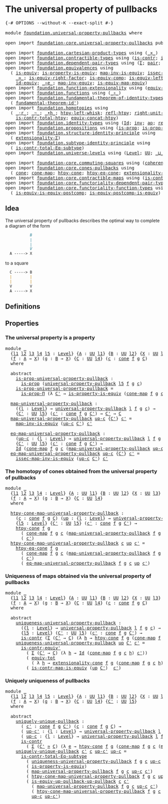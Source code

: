 # The universal property of pullbacks

<pre class="Agda"><a id="48" class="Symbol">{-#</a> <a id="52" class="Keyword">OPTIONS</a> <a id="60" class="Pragma">--without-K</a> <a id="72" class="Pragma">--exact-split</a> <a id="86" class="Symbol">#-}</a>

<a id="91" class="Keyword">module</a> <a id="98" href="foundation.universal-property-pullbacks.html" class="Module">foundation.universal-property-pullbacks</a> <a id="138" class="Keyword">where</a>

<a id="145" class="Keyword">open</a> <a id="150" class="Keyword">import</a> <a id="157" href="foundation-core.universal-property-pullbacks.html" class="Module">foundation-core.universal-property-pullbacks</a> <a id="202" class="Keyword">public</a>

<a id="210" class="Keyword">open</a> <a id="215" class="Keyword">import</a> <a id="222" href="foundation.cartesian-product-types.html" class="Module">foundation.cartesian-product-types</a> <a id="257" class="Keyword">using</a> <a id="263" class="Symbol">(</a><a id="264" href="foundation-core.cartesian-product-types.html#590" class="Function Operator">_×_</a><a id="267" class="Symbol">)</a>
<a id="269" class="Keyword">open</a> <a id="274" class="Keyword">import</a> <a id="281" href="foundation.contractible-types.html" class="Module">foundation.contractible-types</a> <a id="311" class="Keyword">using</a> <a id="317" class="Symbol">(</a><a id="318" href="foundation-core.contractible-types.html#1006" class="Function">is-contr</a><a id="326" class="Symbol">;</a> <a id="328" href="foundation-core.contractible-types.html#3813" class="Function">is-contr-equiv&#39;</a><a id="343" class="Symbol">)</a>
<a id="345" class="Keyword">open</a> <a id="350" class="Keyword">import</a> <a id="357" href="foundation.dependent-pair-types.html" class="Module">foundation.dependent-pair-types</a> <a id="389" class="Keyword">using</a> <a id="395" class="Symbol">(</a><a id="396" href="foundation-core.dependent-pair-types.html#515" class="Record">Σ</a><a id="397" class="Symbol">;</a> <a id="399" href="foundation-core.dependent-pair-types.html#588" class="InductiveConstructor">pair</a><a id="403" class="Symbol">;</a> <a id="405" href="foundation-core.dependent-pair-types.html#605" class="Field">pr1</a><a id="408" class="Symbol">;</a> <a id="410" href="foundation-core.dependent-pair-types.html#617" class="Field">pr2</a><a id="413" class="Symbol">;</a> <a id="415" href="foundation-core.dependent-pair-types.html#1034" class="Function">triple</a><a id="421" class="Symbol">)</a>
<a id="423" class="Keyword">open</a> <a id="428" class="Keyword">import</a> <a id="435" href="foundation.equivalences.html" class="Module">foundation.equivalences</a> <a id="459" class="Keyword">using</a>
  <a id="467" class="Symbol">(</a> <a id="469" href="foundation-core.equivalences.html#1556" class="Function">is-equiv</a><a id="477" class="Symbol">;</a> <a id="479" href="foundation.equivalences.html#12189" class="Function">is-property-is-equiv</a><a id="499" class="Symbol">;</a> <a id="501" href="foundation-core.equivalences.html#4187" class="Function">map-inv-is-equiv</a><a id="517" class="Symbol">;</a> <a id="519" href="foundation-core.equivalences.html#4265" class="Function">issec-map-inv-is-equiv</a><a id="541" class="Symbol">;</a>
    <a id="547" href="foundation-core.equivalences.html#1621" class="Function Operator">_≃_</a><a id="550" class="Symbol">;</a> <a id="552" href="foundation-core.equivalences.html#8882" class="Function">is-equiv-right-factor</a><a id="573" class="Symbol">;</a> <a id="575" href="foundation-core.equivalences.html#7197" class="Function">is-equiv-comp</a><a id="588" class="Symbol">;</a> <a id="590" href="foundation-core.equivalences.html#8172" class="Function">is-equiv-left-factor</a><a id="610" class="Symbol">;</a> <a id="612" href="foundation-core.equivalences.html#1821" class="Function">map-equiv</a><a id="621" class="Symbol">;</a>
    <a id="627" href="foundation-core.equivalences.html#2494" class="Function">id-equiv</a><a id="635" class="Symbol">;</a> <a id="637" href="foundation-core.equivalences.html#7869" class="Function Operator">_∘e_</a><a id="641" class="Symbol">;</a> <a id="643" href="foundation-core.equivalences.html#5036" class="Function">map-inv-equiv</a><a id="656" class="Symbol">;</a> <a id="658" href="foundation-core.equivalences.html#1876" class="Function">is-equiv-map-equiv</a><a id="676" class="Symbol">)</a>
<a id="678" class="Keyword">open</a> <a id="683" class="Keyword">import</a> <a id="690" href="foundation.function-extensionality.html" class="Module">foundation.function-extensionality</a> <a id="725" class="Keyword">using</a> <a id="731" class="Symbol">(</a><a id="732" href="foundation-core.function-extensionality.html#1301" class="Function">equiv-funext</a><a id="744" class="Symbol">)</a>
<a id="746" class="Keyword">open</a> <a id="751" class="Keyword">import</a> <a id="758" href="foundation.functions.html" class="Module">foundation.functions</a> <a id="779" class="Keyword">using</a> <a id="785" class="Symbol">(</a><a id="786" href="foundation-core.functions.html#420" class="Function Operator">_∘_</a><a id="789" class="Symbol">)</a>
<a id="791" class="Keyword">open</a> <a id="796" class="Keyword">import</a> <a id="803" href="foundation.fundamental-theorem-of-identity-types.html" class="Module">foundation.fundamental-theorem-of-identity-types</a> <a id="852" class="Keyword">using</a>
  <a id="860" class="Symbol">(</a> <a id="862" href="foundation-core.fundamental-theorem-of-identity-types.html#2175" class="Function">fundamental-theorem-id&#39;</a><a id="885" class="Symbol">)</a>
<a id="887" class="Keyword">open</a> <a id="892" class="Keyword">import</a> <a id="899" href="foundation.homotopies.html" class="Module">foundation.homotopies</a> <a id="921" class="Keyword">using</a>
  <a id="929" class="Symbol">(</a> <a id="931" href="foundation-core.homotopies.html#2083" class="Function Operator">_·r_</a><a id="935" class="Symbol">;</a> <a id="937" href="foundation-core.homotopies.html#627" class="Function Operator">_~_</a><a id="940" class="Symbol">;</a> <a id="942" href="foundation-core.homotopies.html#1167" class="Function Operator">_∙h_</a><a id="946" class="Symbol">;</a> <a id="948" href="foundation-core.homotopies.html#1696" class="Function">htpy-left-whisk</a><a id="963" class="Symbol">;</a> <a id="965" href="foundation-core.homotopies.html#741" class="Function">refl-htpy</a><a id="974" class="Symbol">;</a> <a id="976" href="foundation-core.homotopies.html#2584" class="Function">right-unit-htpy</a><a id="991" class="Symbol">;</a>
    <a id="997" href="foundation.homotopies.html#3137" class="Function">is-contr-total-htpy</a><a id="1016" class="Symbol">;</a> <a id="1018" href="foundation.homotopies.html#6177" class="Function">equiv-concat-htpy</a><a id="1035" class="Symbol">)</a>
<a id="1037" class="Keyword">open</a> <a id="1042" class="Keyword">import</a> <a id="1049" href="foundation.identity-types.html" class="Module">foundation.identity-types</a> <a id="1075" class="Keyword">using</a> <a id="1081" class="Symbol">(</a><a id="1082" href="foundation-core.identity-types.html#1767" class="Datatype">Id</a><a id="1084" class="Symbol">;</a> <a id="1086" href="foundation-core.identity-types.html#2729" class="Function">inv</a><a id="1089" class="Symbol">;</a> <a id="1091" href="foundation-core.identity-types.html#4003" class="Function">ap</a><a id="1093" class="Symbol">;</a> <a id="1095" href="foundation-core.identity-types.html#1820" class="InductiveConstructor">refl</a><a id="1099" class="Symbol">)</a>
<a id="1101" class="Keyword">open</a> <a id="1106" class="Keyword">import</a> <a id="1113" href="foundation.propositions.html" class="Module">foundation.propositions</a> <a id="1137" class="Keyword">using</a> <a id="1143" class="Symbol">(</a><a id="1144" href="foundation-core.propositions.html#1309" class="Function">is-prop</a><a id="1151" class="Symbol">;</a> <a id="1153" href="foundation-core.propositions.html#6158" class="Function">is-prop-Π</a><a id="1162" class="Symbol">)</a>
<a id="1164" class="Keyword">open</a> <a id="1169" class="Keyword">import</a> <a id="1176" href="foundation.structure-identity-principle.html" class="Module">foundation.structure-identity-principle</a> <a id="1216" class="Keyword">using</a>
  <a id="1224" class="Symbol">(</a> <a id="1226" href="foundation.structure-identity-principle.html#2980" class="Function">extensionality-Σ</a><a id="1242" class="Symbol">)</a>
<a id="1244" class="Keyword">open</a> <a id="1249" class="Keyword">import</a> <a id="1256" href="foundation.subtype-identity-principle.html" class="Module">foundation.subtype-identity-principle</a> <a id="1294" class="Keyword">using</a>
  <a id="1302" class="Symbol">(</a> <a id="1304" href="foundation-core.subtype-identity-principle.html#1586" class="Function">is-contr-total-Eq-subtype</a><a id="1329" class="Symbol">)</a>
<a id="1331" class="Keyword">open</a> <a id="1336" class="Keyword">import</a> <a id="1343" href="foundation.universe-levels.html" class="Module">foundation.universe-levels</a> <a id="1370" class="Keyword">using</a> <a id="1376" class="Symbol">(</a><a id="1377" href="Agda.Primitive.html#597" class="Postulate">Level</a><a id="1382" class="Symbol">;</a> <a id="1384" href="foundation-core.universe-levels.html#235" class="Primitive">UU</a><a id="1386" class="Symbol">;</a> <a id="1388" href="Agda.Primitive.html#810" class="Primitive Operator">_⊔_</a><a id="1391" class="Symbol">;</a> <a id="1393" href="Agda.Primitive.html#780" class="Primitive">lsuc</a><a id="1397" class="Symbol">)</a>

<a id="1400" class="Keyword">open</a> <a id="1405" class="Keyword">import</a> <a id="1412" href="foundation-core.commuting-squares.html" class="Module">foundation-core.commuting-squares</a> <a id="1446" class="Keyword">using</a> <a id="1452" class="Symbol">(</a><a id="1453" href="foundation-core.commuting-squares.html#545" class="Function">coherence-square</a><a id="1469" class="Symbol">)</a>
<a id="1471" class="Keyword">open</a> <a id="1476" class="Keyword">import</a> <a id="1483" href="foundation-core.cones-pullbacks.html" class="Module">foundation-core.cones-pullbacks</a> <a id="1515" class="Keyword">using</a>
  <a id="1523" class="Symbol">(</a> <a id="1525" href="foundation-core.cones-pullbacks.html#1272" class="Function">cone</a><a id="1529" class="Symbol">;</a> <a id="1531" href="foundation-core.cones-pullbacks.html#1467" class="Function">cone-map</a><a id="1539" class="Symbol">;</a> <a id="1541" href="foundation-core.cones-pullbacks.html#2455" class="Function">htpy-cone</a><a id="1550" class="Symbol">;</a> <a id="1552" href="foundation-core.cones-pullbacks.html#2854" class="Function">htpy-eq-cone</a><a id="1564" class="Symbol">;</a> <a id="1566" href="foundation-core.cones-pullbacks.html#2962" class="Function">extensionality-cone</a><a id="1585" class="Symbol">)</a>
<a id="1587" class="Keyword">open</a> <a id="1592" class="Keyword">import</a> <a id="1599" href="foundation-core.contractible-maps.html" class="Module">foundation-core.contractible-maps</a> <a id="1633" class="Keyword">using</a> <a id="1639" class="Symbol">(</a><a id="1640" href="foundation-core.contractible-maps.html#3861" class="Function">is-contr-map-is-equiv</a><a id="1661" class="Symbol">)</a>
<a id="1663" class="Keyword">open</a> <a id="1668" class="Keyword">import</a> <a id="1675" href="foundation-core.functoriality-dependent-pair-types.html" class="Module">foundation-core.functoriality-dependent-pair-types</a> <a id="1726" class="Keyword">using</a> <a id="1732" class="Symbol">(</a><a id="1733" href="foundation-core.functoriality-dependent-pair-types.html#6817" class="Function">equiv-tot</a><a id="1742" class="Symbol">)</a>
<a id="1744" class="Keyword">open</a> <a id="1749" class="Keyword">import</a> <a id="1756" href="foundation-core.functoriality-function-types.html" class="Module">foundation-core.functoriality-function-types</a> <a id="1801" class="Keyword">using</a>
  <a id="1809" class="Symbol">(</a> <a id="1811" href="foundation-core.functoriality-function-types.html#1654" class="Function">is-equiv-is-equiv-postcomp</a><a id="1837" class="Symbol">;</a> <a id="1839" href="foundation-core.functoriality-function-types.html#2668" class="Function">is-equiv-postcomp-is-equiv</a><a id="1865" class="Symbol">)</a>
</pre>
## Idea

The universal property of pullbacks describes the optimal way to complete a diagram of the form

```md
           B
           |
           |
           V
  A -----> X
```

to a square

```md
  C -----> B
  |        |
  |        |
  V        V
  A -----> X
```

## Definitions


## Properties

### The universal property is a property

<pre class="Agda"><a id="2225" class="Keyword">module</a> <a id="2232" href="foundation.universal-property-pullbacks.html#2232" class="Module">_</a>
  <a id="2236" class="Symbol">{</a><a id="2237" href="foundation.universal-property-pullbacks.html#2237" class="Bound">l1</a> <a id="2240" href="foundation.universal-property-pullbacks.html#2240" class="Bound">l2</a> <a id="2243" href="foundation.universal-property-pullbacks.html#2243" class="Bound">l3</a> <a id="2246" href="foundation.universal-property-pullbacks.html#2246" class="Bound">l4</a> <a id="2249" href="foundation.universal-property-pullbacks.html#2249" class="Bound">l5</a> <a id="2252" class="Symbol">:</a> <a id="2254" href="Agda.Primitive.html#597" class="Postulate">Level</a><a id="2259" class="Symbol">}</a> <a id="2261" class="Symbol">{</a><a id="2262" href="foundation.universal-property-pullbacks.html#2262" class="Bound">A</a> <a id="2264" class="Symbol">:</a> <a id="2266" href="foundation-core.universe-levels.html#235" class="Primitive">UU</a> <a id="2269" href="foundation.universal-property-pullbacks.html#2237" class="Bound">l1</a><a id="2271" class="Symbol">}</a> <a id="2273" class="Symbol">{</a><a id="2274" href="foundation.universal-property-pullbacks.html#2274" class="Bound">B</a> <a id="2276" class="Symbol">:</a> <a id="2278" href="foundation-core.universe-levels.html#235" class="Primitive">UU</a> <a id="2281" href="foundation.universal-property-pullbacks.html#2240" class="Bound">l2</a><a id="2283" class="Symbol">}</a> <a id="2285" class="Symbol">{</a><a id="2286" href="foundation.universal-property-pullbacks.html#2286" class="Bound">X</a> <a id="2288" class="Symbol">:</a> <a id="2290" href="foundation-core.universe-levels.html#235" class="Primitive">UU</a> <a id="2293" href="foundation.universal-property-pullbacks.html#2243" class="Bound">l3</a><a id="2295" class="Symbol">}</a>
  <a id="2299" class="Symbol">(</a><a id="2300" href="foundation.universal-property-pullbacks.html#2300" class="Bound">f</a> <a id="2302" class="Symbol">:</a> <a id="2304" href="foundation.universal-property-pullbacks.html#2262" class="Bound">A</a> <a id="2306" class="Symbol">→</a> <a id="2308" href="foundation.universal-property-pullbacks.html#2286" class="Bound">X</a><a id="2309" class="Symbol">)</a> <a id="2311" class="Symbol">(</a><a id="2312" href="foundation.universal-property-pullbacks.html#2312" class="Bound">g</a> <a id="2314" class="Symbol">:</a> <a id="2316" href="foundation.universal-property-pullbacks.html#2274" class="Bound">B</a> <a id="2318" class="Symbol">→</a> <a id="2320" href="foundation.universal-property-pullbacks.html#2286" class="Bound">X</a><a id="2321" class="Symbol">)</a> <a id="2323" class="Symbol">{</a><a id="2324" href="foundation.universal-property-pullbacks.html#2324" class="Bound">C</a> <a id="2326" class="Symbol">:</a> <a id="2328" href="foundation-core.universe-levels.html#235" class="Primitive">UU</a> <a id="2331" href="foundation.universal-property-pullbacks.html#2246" class="Bound">l4</a><a id="2333" class="Symbol">}</a> <a id="2335" class="Symbol">(</a><a id="2336" href="foundation.universal-property-pullbacks.html#2336" class="Bound">c</a> <a id="2338" class="Symbol">:</a> <a id="2340" href="foundation-core.cones-pullbacks.html#1272" class="Function">cone</a> <a id="2345" href="foundation.universal-property-pullbacks.html#2300" class="Bound">f</a> <a id="2347" href="foundation.universal-property-pullbacks.html#2312" class="Bound">g</a> <a id="2349" href="foundation.universal-property-pullbacks.html#2324" class="Bound">C</a><a id="2350" class="Symbol">)</a>
  <a id="2354" class="Keyword">where</a>

  <a id="2363" class="Keyword">abstract</a>
    <a id="2376" href="foundation.universal-property-pullbacks.html#2376" class="Function">is-prop-universal-property-pullback</a> <a id="2412" class="Symbol">:</a>
      <a id="2420" href="foundation-core.propositions.html#1309" class="Function">is-prop</a> <a id="2428" class="Symbol">(</a><a id="2429" href="foundation-core.universal-property-pullbacks.html#687" class="Function">universal-property-pullback</a> <a id="2457" href="foundation.universal-property-pullbacks.html#2249" class="Bound">l5</a> <a id="2460" href="foundation.universal-property-pullbacks.html#2300" class="Bound">f</a> <a id="2462" href="foundation.universal-property-pullbacks.html#2312" class="Bound">g</a> <a id="2464" href="foundation.universal-property-pullbacks.html#2336" class="Bound">c</a><a id="2465" class="Symbol">)</a>
    <a id="2471" href="foundation.universal-property-pullbacks.html#2376" class="Function">is-prop-universal-property-pullback</a> <a id="2507" class="Symbol">=</a>
      <a id="2515" href="foundation-core.propositions.html#6158" class="Function">is-prop-Π</a> <a id="2525" class="Symbol">(λ</a> <a id="2528" href="foundation.universal-property-pullbacks.html#2528" class="Bound">C&#39;</a> <a id="2531" class="Symbol">→</a> <a id="2533" href="foundation.equivalences.html#12189" class="Function">is-property-is-equiv</a> <a id="2554" class="Symbol">(</a><a id="2555" href="foundation-core.cones-pullbacks.html#1467" class="Function">cone-map</a> <a id="2564" href="foundation.universal-property-pullbacks.html#2300" class="Bound">f</a> <a id="2566" href="foundation.universal-property-pullbacks.html#2312" class="Bound">g</a> <a id="2568" href="foundation.universal-property-pullbacks.html#2336" class="Bound">c</a><a id="2569" class="Symbol">))</a>

  <a id="2575" href="foundation.universal-property-pullbacks.html#2575" class="Function">map-universal-property-pullback</a> <a id="2607" class="Symbol">:</a>
    <a id="2613" class="Symbol">({</a><a id="2615" href="foundation.universal-property-pullbacks.html#2615" class="Bound">l</a> <a id="2617" class="Symbol">:</a> <a id="2619" href="Agda.Primitive.html#597" class="Postulate">Level</a><a id="2624" class="Symbol">}</a> <a id="2626" class="Symbol">→</a> <a id="2628" href="foundation-core.universal-property-pullbacks.html#687" class="Function">universal-property-pullback</a> <a id="2656" href="foundation.universal-property-pullbacks.html#2615" class="Bound">l</a> <a id="2658" href="foundation.universal-property-pullbacks.html#2300" class="Bound">f</a> <a id="2660" href="foundation.universal-property-pullbacks.html#2312" class="Bound">g</a> <a id="2662" href="foundation.universal-property-pullbacks.html#2336" class="Bound">c</a><a id="2663" class="Symbol">)</a> <a id="2665" class="Symbol">→</a>
    <a id="2671" class="Symbol">{</a><a id="2672" href="foundation.universal-property-pullbacks.html#2672" class="Bound">C&#39;</a> <a id="2675" class="Symbol">:</a> <a id="2677" href="foundation-core.universe-levels.html#235" class="Primitive">UU</a> <a id="2680" href="foundation.universal-property-pullbacks.html#2249" class="Bound">l5</a><a id="2682" class="Symbol">}</a> <a id="2684" class="Symbol">(</a><a id="2685" href="foundation.universal-property-pullbacks.html#2685" class="Bound">c&#39;</a> <a id="2688" class="Symbol">:</a> <a id="2690" href="foundation-core.cones-pullbacks.html#1272" class="Function">cone</a> <a id="2695" href="foundation.universal-property-pullbacks.html#2300" class="Bound">f</a> <a id="2697" href="foundation.universal-property-pullbacks.html#2312" class="Bound">g</a> <a id="2699" href="foundation.universal-property-pullbacks.html#2672" class="Bound">C&#39;</a><a id="2701" class="Symbol">)</a> <a id="2703" class="Symbol">→</a> <a id="2705" href="foundation.universal-property-pullbacks.html#2672" class="Bound">C&#39;</a> <a id="2708" class="Symbol">→</a> <a id="2710" href="foundation.universal-property-pullbacks.html#2324" class="Bound">C</a>
  <a id="2714" href="foundation.universal-property-pullbacks.html#2575" class="Function">map-universal-property-pullback</a> <a id="2746" href="foundation.universal-property-pullbacks.html#2746" class="Bound">up-c</a> <a id="2751" class="Symbol">{</a><a id="2752" href="foundation.universal-property-pullbacks.html#2752" class="Bound">C&#39;</a><a id="2754" class="Symbol">}</a> <a id="2756" href="foundation.universal-property-pullbacks.html#2756" class="Bound">c&#39;</a> <a id="2759" class="Symbol">=</a>
    <a id="2765" href="foundation-core.equivalences.html#4187" class="Function">map-inv-is-equiv</a> <a id="2782" class="Symbol">(</a><a id="2783" href="foundation.universal-property-pullbacks.html#2746" class="Bound">up-c</a> <a id="2788" href="foundation.universal-property-pullbacks.html#2752" class="Bound">C&#39;</a><a id="2790" class="Symbol">)</a> <a id="2792" href="foundation.universal-property-pullbacks.html#2756" class="Bound">c&#39;</a>

  <a id="2798" href="foundation.universal-property-pullbacks.html#2798" class="Function">eq-map-universal-property-pullback</a> <a id="2833" class="Symbol">:</a>
    <a id="2839" class="Symbol">(</a><a id="2840" href="foundation.universal-property-pullbacks.html#2840" class="Bound">up-c</a> <a id="2845" class="Symbol">:</a> <a id="2847" class="Symbol">{</a><a id="2848" href="foundation.universal-property-pullbacks.html#2848" class="Bound">l</a> <a id="2850" class="Symbol">:</a> <a id="2852" href="Agda.Primitive.html#597" class="Postulate">Level</a><a id="2857" class="Symbol">}</a> <a id="2859" class="Symbol">→</a> <a id="2861" href="foundation-core.universal-property-pullbacks.html#687" class="Function">universal-property-pullback</a> <a id="2889" href="foundation.universal-property-pullbacks.html#2848" class="Bound">l</a> <a id="2891" href="foundation.universal-property-pullbacks.html#2300" class="Bound">f</a> <a id="2893" href="foundation.universal-property-pullbacks.html#2312" class="Bound">g</a> <a id="2895" href="foundation.universal-property-pullbacks.html#2336" class="Bound">c</a><a id="2896" class="Symbol">)</a> <a id="2898" class="Symbol">→</a>
    <a id="2904" class="Symbol">{</a><a id="2905" href="foundation.universal-property-pullbacks.html#2905" class="Bound">C&#39;</a> <a id="2908" class="Symbol">:</a> <a id="2910" href="foundation-core.universe-levels.html#235" class="Primitive">UU</a> <a id="2913" href="foundation.universal-property-pullbacks.html#2249" class="Bound">l5</a><a id="2915" class="Symbol">}</a> <a id="2917" class="Symbol">(</a><a id="2918" href="foundation.universal-property-pullbacks.html#2918" class="Bound">c&#39;</a> <a id="2921" class="Symbol">:</a> <a id="2923" href="foundation-core.cones-pullbacks.html#1272" class="Function">cone</a> <a id="2928" href="foundation.universal-property-pullbacks.html#2300" class="Bound">f</a> <a id="2930" href="foundation.universal-property-pullbacks.html#2312" class="Bound">g</a> <a id="2932" href="foundation.universal-property-pullbacks.html#2905" class="Bound">C&#39;</a><a id="2934" class="Symbol">)</a> <a id="2936" class="Symbol">→</a>
    <a id="2942" href="foundation-core.identity-types.html#1767" class="Datatype">Id</a> <a id="2945" class="Symbol">(</a><a id="2946" href="foundation-core.cones-pullbacks.html#1467" class="Function">cone-map</a> <a id="2955" href="foundation.universal-property-pullbacks.html#2300" class="Bound">f</a> <a id="2957" href="foundation.universal-property-pullbacks.html#2312" class="Bound">g</a> <a id="2959" href="foundation.universal-property-pullbacks.html#2336" class="Bound">c</a> <a id="2961" class="Symbol">(</a><a id="2962" href="foundation.universal-property-pullbacks.html#2575" class="Function">map-universal-property-pullback</a> <a id="2994" href="foundation.universal-property-pullbacks.html#2840" class="Bound">up-c</a> <a id="2999" href="foundation.universal-property-pullbacks.html#2918" class="Bound">c&#39;</a><a id="3001" class="Symbol">))</a> <a id="3004" href="foundation.universal-property-pullbacks.html#2918" class="Bound">c&#39;</a>
  <a id="3009" href="foundation.universal-property-pullbacks.html#2798" class="Function">eq-map-universal-property-pullback</a> <a id="3044" href="foundation.universal-property-pullbacks.html#3044" class="Bound">up-c</a> <a id="3049" class="Symbol">{</a><a id="3050" href="foundation.universal-property-pullbacks.html#3050" class="Bound">C&#39;</a><a id="3052" class="Symbol">}</a> <a id="3054" href="foundation.universal-property-pullbacks.html#3054" class="Bound">c&#39;</a> <a id="3057" class="Symbol">=</a>
    <a id="3063" href="foundation-core.equivalences.html#4265" class="Function">issec-map-inv-is-equiv</a> <a id="3086" class="Symbol">(</a><a id="3087" href="foundation.universal-property-pullbacks.html#3044" class="Bound">up-c</a> <a id="3092" href="foundation.universal-property-pullbacks.html#3050" class="Bound">C&#39;</a><a id="3094" class="Symbol">)</a> <a id="3096" href="foundation.universal-property-pullbacks.html#3054" class="Bound">c&#39;</a>
</pre>
### The homotopy of cones obtained from the universal property of pullbacks

<pre class="Agda"><a id="3185" class="Keyword">module</a> <a id="3192" href="foundation.universal-property-pullbacks.html#3192" class="Module">_</a>
  <a id="3196" class="Symbol">{</a><a id="3197" href="foundation.universal-property-pullbacks.html#3197" class="Bound">l1</a> <a id="3200" href="foundation.universal-property-pullbacks.html#3200" class="Bound">l2</a> <a id="3203" href="foundation.universal-property-pullbacks.html#3203" class="Bound">l3</a> <a id="3206" href="foundation.universal-property-pullbacks.html#3206" class="Bound">l4</a> <a id="3209" class="Symbol">:</a> <a id="3211" href="Agda.Primitive.html#597" class="Postulate">Level</a><a id="3216" class="Symbol">}</a> <a id="3218" class="Symbol">{</a><a id="3219" href="foundation.universal-property-pullbacks.html#3219" class="Bound">A</a> <a id="3221" class="Symbol">:</a> <a id="3223" href="foundation-core.universe-levels.html#235" class="Primitive">UU</a> <a id="3226" href="foundation.universal-property-pullbacks.html#3197" class="Bound">l1</a><a id="3228" class="Symbol">}</a> <a id="3230" class="Symbol">{</a><a id="3231" href="foundation.universal-property-pullbacks.html#3231" class="Bound">B</a> <a id="3233" class="Symbol">:</a> <a id="3235" href="foundation-core.universe-levels.html#235" class="Primitive">UU</a> <a id="3238" href="foundation.universal-property-pullbacks.html#3200" class="Bound">l2</a><a id="3240" class="Symbol">}</a> <a id="3242" class="Symbol">{</a><a id="3243" href="foundation.universal-property-pullbacks.html#3243" class="Bound">X</a> <a id="3245" class="Symbol">:</a> <a id="3247" href="foundation-core.universe-levels.html#235" class="Primitive">UU</a> <a id="3250" href="foundation.universal-property-pullbacks.html#3203" class="Bound">l3</a><a id="3252" class="Symbol">}</a>
  <a id="3256" class="Symbol">(</a><a id="3257" href="foundation.universal-property-pullbacks.html#3257" class="Bound">f</a> <a id="3259" class="Symbol">:</a> <a id="3261" href="foundation.universal-property-pullbacks.html#3219" class="Bound">A</a> <a id="3263" class="Symbol">→</a> <a id="3265" href="foundation.universal-property-pullbacks.html#3243" class="Bound">X</a><a id="3266" class="Symbol">)</a> <a id="3268" class="Symbol">(</a><a id="3269" href="foundation.universal-property-pullbacks.html#3269" class="Bound">g</a> <a id="3271" class="Symbol">:</a> <a id="3273" href="foundation.universal-property-pullbacks.html#3231" class="Bound">B</a> <a id="3275" class="Symbol">→</a> <a id="3277" href="foundation.universal-property-pullbacks.html#3243" class="Bound">X</a><a id="3278" class="Symbol">)</a> <a id="3280" class="Symbol">{</a><a id="3281" href="foundation.universal-property-pullbacks.html#3281" class="Bound">C</a> <a id="3283" class="Symbol">:</a> <a id="3285" href="foundation-core.universe-levels.html#235" class="Primitive">UU</a> <a id="3288" href="foundation.universal-property-pullbacks.html#3206" class="Bound">l4</a><a id="3290" class="Symbol">}</a>
  <a id="3294" class="Keyword">where</a>
  
  <a id="3305" href="foundation.universal-property-pullbacks.html#3305" class="Function">htpy-cone-map-universal-property-pullback</a> <a id="3347" class="Symbol">:</a>
    <a id="3353" class="Symbol">(</a><a id="3354" href="foundation.universal-property-pullbacks.html#3354" class="Bound">c</a> <a id="3356" class="Symbol">:</a> <a id="3358" href="foundation-core.cones-pullbacks.html#1272" class="Function">cone</a> <a id="3363" href="foundation.universal-property-pullbacks.html#3257" class="Bound">f</a> <a id="3365" href="foundation.universal-property-pullbacks.html#3269" class="Bound">g</a> <a id="3367" href="foundation.universal-property-pullbacks.html#3281" class="Bound">C</a><a id="3368" class="Symbol">)</a> <a id="3370" class="Symbol">(</a><a id="3371" href="foundation.universal-property-pullbacks.html#3371" class="Bound">up</a> <a id="3374" class="Symbol">:</a> <a id="3376" class="Symbol">{</a><a id="3377" href="foundation.universal-property-pullbacks.html#3377" class="Bound">l</a> <a id="3379" class="Symbol">:</a> <a id="3381" href="Agda.Primitive.html#597" class="Postulate">Level</a><a id="3386" class="Symbol">}</a> <a id="3388" class="Symbol">→</a> <a id="3390" href="foundation-core.universal-property-pullbacks.html#687" class="Function">universal-property-pullback</a> <a id="3418" href="foundation.universal-property-pullbacks.html#3377" class="Bound">l</a> <a id="3420" href="foundation.universal-property-pullbacks.html#3257" class="Bound">f</a> <a id="3422" href="foundation.universal-property-pullbacks.html#3269" class="Bound">g</a> <a id="3424" href="foundation.universal-property-pullbacks.html#3354" class="Bound">c</a><a id="3425" class="Symbol">)</a> <a id="3427" class="Symbol">→</a>
    <a id="3433" class="Symbol">{</a><a id="3434" href="foundation.universal-property-pullbacks.html#3434" class="Bound">l5</a> <a id="3437" class="Symbol">:</a> <a id="3439" href="Agda.Primitive.html#597" class="Postulate">Level</a><a id="3444" class="Symbol">}</a> <a id="3446" class="Symbol">{</a><a id="3447" href="foundation.universal-property-pullbacks.html#3447" class="Bound">C&#39;</a> <a id="3450" class="Symbol">:</a> <a id="3452" href="foundation-core.universe-levels.html#235" class="Primitive">UU</a> <a id="3455" href="foundation.universal-property-pullbacks.html#3434" class="Bound">l5</a><a id="3457" class="Symbol">}</a> <a id="3459" class="Symbol">(</a><a id="3460" href="foundation.universal-property-pullbacks.html#3460" class="Bound">c&#39;</a> <a id="3463" class="Symbol">:</a> <a id="3465" href="foundation-core.cones-pullbacks.html#1272" class="Function">cone</a> <a id="3470" href="foundation.universal-property-pullbacks.html#3257" class="Bound">f</a> <a id="3472" href="foundation.universal-property-pullbacks.html#3269" class="Bound">g</a> <a id="3474" href="foundation.universal-property-pullbacks.html#3447" class="Bound">C&#39;</a><a id="3476" class="Symbol">)</a> <a id="3478" class="Symbol">→</a>
    <a id="3484" href="foundation-core.cones-pullbacks.html#2455" class="Function">htpy-cone</a> <a id="3494" href="foundation.universal-property-pullbacks.html#3257" class="Bound">f</a> <a id="3496" href="foundation.universal-property-pullbacks.html#3269" class="Bound">g</a>
      <a id="3504" class="Symbol">(</a> <a id="3506" href="foundation-core.cones-pullbacks.html#1467" class="Function">cone-map</a> <a id="3515" href="foundation.universal-property-pullbacks.html#3257" class="Bound">f</a> <a id="3517" href="foundation.universal-property-pullbacks.html#3269" class="Bound">g</a> <a id="3519" href="foundation.universal-property-pullbacks.html#3354" class="Bound">c</a> <a id="3521" class="Symbol">(</a><a id="3522" href="foundation.universal-property-pullbacks.html#2575" class="Function">map-universal-property-pullback</a> <a id="3554" href="foundation.universal-property-pullbacks.html#3257" class="Bound">f</a> <a id="3556" href="foundation.universal-property-pullbacks.html#3269" class="Bound">g</a> <a id="3558" href="foundation.universal-property-pullbacks.html#3354" class="Bound">c</a> <a id="3560" href="foundation.universal-property-pullbacks.html#3371" class="Bound">up</a> <a id="3563" href="foundation.universal-property-pullbacks.html#3460" class="Bound">c&#39;</a><a id="3565" class="Symbol">))</a>
      <a id="3574" class="Symbol">(</a> <a id="3576" href="foundation.universal-property-pullbacks.html#3460" class="Bound">c&#39;</a><a id="3578" class="Symbol">)</a>
  <a id="3582" href="foundation.universal-property-pullbacks.html#3305" class="Function">htpy-cone-map-universal-property-pullback</a> <a id="3624" href="foundation.universal-property-pullbacks.html#3624" class="Bound">c</a> <a id="3626" href="foundation.universal-property-pullbacks.html#3626" class="Bound">up</a> <a id="3629" href="foundation.universal-property-pullbacks.html#3629" class="Bound">c&#39;</a> <a id="3632" class="Symbol">=</a>
    <a id="3638" href="foundation-core.cones-pullbacks.html#2854" class="Function">htpy-eq-cone</a> <a id="3651" href="foundation.universal-property-pullbacks.html#3257" class="Bound">f</a> <a id="3653" href="foundation.universal-property-pullbacks.html#3269" class="Bound">g</a>
      <a id="3661" class="Symbol">(</a> <a id="3663" href="foundation-core.cones-pullbacks.html#1467" class="Function">cone-map</a> <a id="3672" href="foundation.universal-property-pullbacks.html#3257" class="Bound">f</a> <a id="3674" href="foundation.universal-property-pullbacks.html#3269" class="Bound">g</a> <a id="3676" href="foundation.universal-property-pullbacks.html#3624" class="Bound">c</a> <a id="3678" class="Symbol">(</a><a id="3679" href="foundation.universal-property-pullbacks.html#2575" class="Function">map-universal-property-pullback</a> <a id="3711" href="foundation.universal-property-pullbacks.html#3257" class="Bound">f</a> <a id="3713" href="foundation.universal-property-pullbacks.html#3269" class="Bound">g</a> <a id="3715" href="foundation.universal-property-pullbacks.html#3624" class="Bound">c</a> <a id="3717" href="foundation.universal-property-pullbacks.html#3626" class="Bound">up</a> <a id="3720" href="foundation.universal-property-pullbacks.html#3629" class="Bound">c&#39;</a><a id="3722" class="Symbol">))</a>
      <a id="3731" class="Symbol">(</a> <a id="3733" href="foundation.universal-property-pullbacks.html#3629" class="Bound">c&#39;</a><a id="3735" class="Symbol">)</a>
      <a id="3743" class="Symbol">(</a> <a id="3745" href="foundation.universal-property-pullbacks.html#2798" class="Function">eq-map-universal-property-pullback</a> <a id="3780" href="foundation.universal-property-pullbacks.html#3257" class="Bound">f</a> <a id="3782" href="foundation.universal-property-pullbacks.html#3269" class="Bound">g</a> <a id="3784" href="foundation.universal-property-pullbacks.html#3624" class="Bound">c</a> <a id="3786" href="foundation.universal-property-pullbacks.html#3626" class="Bound">up</a> <a id="3789" href="foundation.universal-property-pullbacks.html#3629" class="Bound">c&#39;</a><a id="3791" class="Symbol">)</a>
</pre>
### Uniqueness of maps obtained via the universal property of pullbacks

<pre class="Agda"><a id="3879" class="Keyword">module</a> <a id="3886" href="foundation.universal-property-pullbacks.html#3886" class="Module">_</a>
  <a id="3890" class="Symbol">{</a><a id="3891" href="foundation.universal-property-pullbacks.html#3891" class="Bound">l1</a> <a id="3894" href="foundation.universal-property-pullbacks.html#3894" class="Bound">l2</a> <a id="3897" href="foundation.universal-property-pullbacks.html#3897" class="Bound">l3</a> <a id="3900" href="foundation.universal-property-pullbacks.html#3900" class="Bound">l4</a> <a id="3903" class="Symbol">:</a> <a id="3905" href="Agda.Primitive.html#597" class="Postulate">Level</a><a id="3910" class="Symbol">}</a> <a id="3912" class="Symbol">{</a><a id="3913" href="foundation.universal-property-pullbacks.html#3913" class="Bound">A</a> <a id="3915" class="Symbol">:</a> <a id="3917" href="foundation-core.universe-levels.html#235" class="Primitive">UU</a> <a id="3920" href="foundation.universal-property-pullbacks.html#3891" class="Bound">l1</a><a id="3922" class="Symbol">}</a> <a id="3924" class="Symbol">{</a><a id="3925" href="foundation.universal-property-pullbacks.html#3925" class="Bound">B</a> <a id="3927" class="Symbol">:</a> <a id="3929" href="foundation-core.universe-levels.html#235" class="Primitive">UU</a> <a id="3932" href="foundation.universal-property-pullbacks.html#3894" class="Bound">l2</a><a id="3934" class="Symbol">}</a> <a id="3936" class="Symbol">{</a><a id="3937" href="foundation.universal-property-pullbacks.html#3937" class="Bound">X</a> <a id="3939" class="Symbol">:</a> <a id="3941" href="foundation-core.universe-levels.html#235" class="Primitive">UU</a> <a id="3944" href="foundation.universal-property-pullbacks.html#3897" class="Bound">l3</a><a id="3946" class="Symbol">}</a>
  <a id="3950" class="Symbol">(</a><a id="3951" href="foundation.universal-property-pullbacks.html#3951" class="Bound">f</a> <a id="3953" class="Symbol">:</a> <a id="3955" href="foundation.universal-property-pullbacks.html#3913" class="Bound">A</a> <a id="3957" class="Symbol">→</a> <a id="3959" href="foundation.universal-property-pullbacks.html#3937" class="Bound">X</a><a id="3960" class="Symbol">)</a> <a id="3962" class="Symbol">(</a><a id="3963" href="foundation.universal-property-pullbacks.html#3963" class="Bound">g</a> <a id="3965" class="Symbol">:</a> <a id="3967" href="foundation.universal-property-pullbacks.html#3925" class="Bound">B</a> <a id="3969" class="Symbol">→</a> <a id="3971" href="foundation.universal-property-pullbacks.html#3937" class="Bound">X</a><a id="3972" class="Symbol">)</a> <a id="3974" class="Symbol">{</a><a id="3975" href="foundation.universal-property-pullbacks.html#3975" class="Bound">C</a> <a id="3977" class="Symbol">:</a> <a id="3979" href="foundation-core.universe-levels.html#235" class="Primitive">UU</a> <a id="3982" href="foundation.universal-property-pullbacks.html#3900" class="Bound">l4</a><a id="3984" class="Symbol">}</a> <a id="3986" class="Symbol">(</a><a id="3987" href="foundation.universal-property-pullbacks.html#3987" class="Bound">c</a> <a id="3989" class="Symbol">:</a> <a id="3991" href="foundation-core.cones-pullbacks.html#1272" class="Function">cone</a> <a id="3996" href="foundation.universal-property-pullbacks.html#3951" class="Bound">f</a> <a id="3998" href="foundation.universal-property-pullbacks.html#3963" class="Bound">g</a> <a id="4000" href="foundation.universal-property-pullbacks.html#3975" class="Bound">C</a><a id="4001" class="Symbol">)</a>
  <a id="4005" class="Keyword">where</a>

  <a id="4014" class="Keyword">abstract</a>
    <a id="4027" href="foundation.universal-property-pullbacks.html#4027" class="Function">uniqueness-universal-property-pullback</a> <a id="4066" class="Symbol">:</a>
      <a id="4074" class="Symbol">({</a><a id="4076" href="foundation.universal-property-pullbacks.html#4076" class="Bound">l</a> <a id="4078" class="Symbol">:</a> <a id="4080" href="Agda.Primitive.html#597" class="Postulate">Level</a><a id="4085" class="Symbol">}</a> <a id="4087" class="Symbol">→</a> <a id="4089" href="foundation-core.universal-property-pullbacks.html#687" class="Function">universal-property-pullback</a> <a id="4117" href="foundation.universal-property-pullbacks.html#4076" class="Bound">l</a> <a id="4119" href="foundation.universal-property-pullbacks.html#3951" class="Bound">f</a> <a id="4121" href="foundation.universal-property-pullbacks.html#3963" class="Bound">g</a> <a id="4123" href="foundation.universal-property-pullbacks.html#3987" class="Bound">c</a><a id="4124" class="Symbol">)</a> <a id="4126" class="Symbol">→</a>
      <a id="4134" class="Symbol">{</a><a id="4135" href="foundation.universal-property-pullbacks.html#4135" class="Bound">l5</a> <a id="4138" class="Symbol">:</a> <a id="4140" href="Agda.Primitive.html#597" class="Postulate">Level</a><a id="4145" class="Symbol">}</a> <a id="4147" class="Symbol">(</a><a id="4148" href="foundation.universal-property-pullbacks.html#4148" class="Bound">C&#39;</a> <a id="4151" class="Symbol">:</a> <a id="4153" href="foundation-core.universe-levels.html#235" class="Primitive">UU</a> <a id="4156" href="foundation.universal-property-pullbacks.html#4135" class="Bound">l5</a><a id="4158" class="Symbol">)</a> <a id="4160" class="Symbol">(</a><a id="4161" href="foundation.universal-property-pullbacks.html#4161" class="Bound">c&#39;</a> <a id="4164" class="Symbol">:</a> <a id="4166" href="foundation-core.cones-pullbacks.html#1272" class="Function">cone</a> <a id="4171" href="foundation.universal-property-pullbacks.html#3951" class="Bound">f</a> <a id="4173" href="foundation.universal-property-pullbacks.html#3963" class="Bound">g</a> <a id="4175" href="foundation.universal-property-pullbacks.html#4148" class="Bound">C&#39;</a><a id="4177" class="Symbol">)</a> <a id="4179" class="Symbol">→</a>
      <a id="4187" href="foundation-core.contractible-types.html#1006" class="Function">is-contr</a> <a id="4196" class="Symbol">(</a><a id="4197" href="foundation-core.dependent-pair-types.html#515" class="Record">Σ</a> <a id="4199" class="Symbol">(</a><a id="4200" href="foundation.universal-property-pullbacks.html#4148" class="Bound">C&#39;</a> <a id="4203" class="Symbol">→</a> <a id="4205" href="foundation.universal-property-pullbacks.html#3975" class="Bound">C</a><a id="4206" class="Symbol">)</a> <a id="4208" class="Symbol">(λ</a> <a id="4211" href="foundation.universal-property-pullbacks.html#4211" class="Bound">h</a> <a id="4213" class="Symbol">→</a> <a id="4215" href="foundation-core.cones-pullbacks.html#2455" class="Function">htpy-cone</a> <a id="4225" href="foundation.universal-property-pullbacks.html#3951" class="Bound">f</a> <a id="4227" href="foundation.universal-property-pullbacks.html#3963" class="Bound">g</a> <a id="4229" class="Symbol">(</a><a id="4230" href="foundation-core.cones-pullbacks.html#1467" class="Function">cone-map</a> <a id="4239" href="foundation.universal-property-pullbacks.html#3951" class="Bound">f</a> <a id="4241" href="foundation.universal-property-pullbacks.html#3963" class="Bound">g</a> <a id="4243" href="foundation.universal-property-pullbacks.html#3987" class="Bound">c</a> <a id="4245" href="foundation.universal-property-pullbacks.html#4211" class="Bound">h</a><a id="4246" class="Symbol">)</a> <a id="4248" href="foundation.universal-property-pullbacks.html#4161" class="Bound">c&#39;</a><a id="4250" class="Symbol">))</a>
    <a id="4257" href="foundation.universal-property-pullbacks.html#4027" class="Function">uniqueness-universal-property-pullback</a> <a id="4296" href="foundation.universal-property-pullbacks.html#4296" class="Bound">up</a> <a id="4299" href="foundation.universal-property-pullbacks.html#4299" class="Bound">C&#39;</a> <a id="4302" href="foundation.universal-property-pullbacks.html#4302" class="Bound">c&#39;</a> <a id="4305" class="Symbol">=</a>
      <a id="4313" href="foundation-core.contractible-types.html#3813" class="Function">is-contr-equiv&#39;</a>
        <a id="4337" class="Symbol">(</a> <a id="4339" href="foundation-core.dependent-pair-types.html#515" class="Record">Σ</a> <a id="4341" class="Symbol">(</a><a id="4342" href="foundation.universal-property-pullbacks.html#4299" class="Bound">C&#39;</a> <a id="4345" class="Symbol">→</a> <a id="4347" href="foundation.universal-property-pullbacks.html#3975" class="Bound">C</a><a id="4348" class="Symbol">)</a> <a id="4350" class="Symbol">(λ</a> <a id="4353" href="foundation.universal-property-pullbacks.html#4353" class="Bound">h</a> <a id="4355" class="Symbol">→</a> <a id="4357" href="foundation-core.identity-types.html#1767" class="Datatype">Id</a> <a id="4360" class="Symbol">(</a><a id="4361" href="foundation-core.cones-pullbacks.html#1467" class="Function">cone-map</a> <a id="4370" href="foundation.universal-property-pullbacks.html#3951" class="Bound">f</a> <a id="4372" href="foundation.universal-property-pullbacks.html#3963" class="Bound">g</a> <a id="4374" href="foundation.universal-property-pullbacks.html#3987" class="Bound">c</a> <a id="4376" href="foundation.universal-property-pullbacks.html#4353" class="Bound">h</a><a id="4377" class="Symbol">)</a> <a id="4379" href="foundation.universal-property-pullbacks.html#4302" class="Bound">c&#39;</a><a id="4381" class="Symbol">))</a>
        <a id="4392" class="Symbol">(</a> <a id="4394" href="foundation-core.functoriality-dependent-pair-types.html#6817" class="Function">equiv-tot</a>
          <a id="4414" class="Symbol">(</a> <a id="4416" class="Symbol">λ</a> <a id="4418" href="foundation.universal-property-pullbacks.html#4418" class="Bound">h</a> <a id="4420" class="Symbol">→</a> <a id="4422" href="foundation-core.cones-pullbacks.html#2962" class="Function">extensionality-cone</a> <a id="4442" href="foundation.universal-property-pullbacks.html#3951" class="Bound">f</a> <a id="4444" href="foundation.universal-property-pullbacks.html#3963" class="Bound">g</a> <a id="4446" class="Symbol">(</a><a id="4447" href="foundation-core.cones-pullbacks.html#1467" class="Function">cone-map</a> <a id="4456" href="foundation.universal-property-pullbacks.html#3951" class="Bound">f</a> <a id="4458" href="foundation.universal-property-pullbacks.html#3963" class="Bound">g</a> <a id="4460" href="foundation.universal-property-pullbacks.html#3987" class="Bound">c</a> <a id="4462" href="foundation.universal-property-pullbacks.html#4418" class="Bound">h</a><a id="4463" class="Symbol">)</a> <a id="4465" href="foundation.universal-property-pullbacks.html#4302" class="Bound">c&#39;</a><a id="4467" class="Symbol">))</a>
        <a id="4478" class="Symbol">(</a> <a id="4480" href="foundation-core.contractible-maps.html#3861" class="Function">is-contr-map-is-equiv</a> <a id="4502" class="Symbol">(</a><a id="4503" href="foundation.universal-property-pullbacks.html#4296" class="Bound">up</a> <a id="4506" href="foundation.universal-property-pullbacks.html#4299" class="Bound">C&#39;</a><a id="4508" class="Symbol">)</a>  <a id="4511" href="foundation.universal-property-pullbacks.html#4302" class="Bound">c&#39;</a><a id="4513" class="Symbol">)</a>
</pre>
### Uniquely uniqueness of pullbacks

<pre class="Agda"><a id="4566" class="Keyword">module</a> <a id="4573" href="foundation.universal-property-pullbacks.html#4573" class="Module">_</a>
  <a id="4577" class="Symbol">{</a><a id="4578" href="foundation.universal-property-pullbacks.html#4578" class="Bound">l1</a> <a id="4581" href="foundation.universal-property-pullbacks.html#4581" class="Bound">l2</a> <a id="4584" href="foundation.universal-property-pullbacks.html#4584" class="Bound">l3</a> <a id="4587" href="foundation.universal-property-pullbacks.html#4587" class="Bound">l4</a> <a id="4590" href="foundation.universal-property-pullbacks.html#4590" class="Bound">l5</a> <a id="4593" class="Symbol">:</a> <a id="4595" href="Agda.Primitive.html#597" class="Postulate">Level</a><a id="4600" class="Symbol">}</a> <a id="4602" class="Symbol">{</a><a id="4603" href="foundation.universal-property-pullbacks.html#4603" class="Bound">A</a> <a id="4605" class="Symbol">:</a> <a id="4607" href="foundation-core.universe-levels.html#235" class="Primitive">UU</a> <a id="4610" href="foundation.universal-property-pullbacks.html#4578" class="Bound">l1</a><a id="4612" class="Symbol">}</a> <a id="4614" class="Symbol">{</a><a id="4615" href="foundation.universal-property-pullbacks.html#4615" class="Bound">B</a> <a id="4617" class="Symbol">:</a> <a id="4619" href="foundation-core.universe-levels.html#235" class="Primitive">UU</a> <a id="4622" href="foundation.universal-property-pullbacks.html#4581" class="Bound">l2</a><a id="4624" class="Symbol">}</a> <a id="4626" class="Symbol">{</a><a id="4627" href="foundation.universal-property-pullbacks.html#4627" class="Bound">X</a> <a id="4629" class="Symbol">:</a> <a id="4631" href="foundation-core.universe-levels.html#235" class="Primitive">UU</a> <a id="4634" href="foundation.universal-property-pullbacks.html#4584" class="Bound">l3</a><a id="4636" class="Symbol">}</a>
  <a id="4640" class="Symbol">(</a><a id="4641" href="foundation.universal-property-pullbacks.html#4641" class="Bound">f</a> <a id="4643" class="Symbol">:</a> <a id="4645" href="foundation.universal-property-pullbacks.html#4603" class="Bound">A</a> <a id="4647" class="Symbol">→</a> <a id="4649" href="foundation.universal-property-pullbacks.html#4627" class="Bound">X</a><a id="4650" class="Symbol">)</a> <a id="4652" class="Symbol">(</a><a id="4653" href="foundation.universal-property-pullbacks.html#4653" class="Bound">g</a> <a id="4655" class="Symbol">:</a> <a id="4657" href="foundation.universal-property-pullbacks.html#4615" class="Bound">B</a> <a id="4659" class="Symbol">→</a> <a id="4661" href="foundation.universal-property-pullbacks.html#4627" class="Bound">X</a><a id="4662" class="Symbol">)</a> <a id="4664" class="Symbol">{</a><a id="4665" href="foundation.universal-property-pullbacks.html#4665" class="Bound">C</a> <a id="4667" class="Symbol">:</a> <a id="4669" href="foundation-core.universe-levels.html#235" class="Primitive">UU</a> <a id="4672" href="foundation.universal-property-pullbacks.html#4587" class="Bound">l4</a><a id="4674" class="Symbol">}</a> <a id="4676" class="Symbol">{</a><a id="4677" href="foundation.universal-property-pullbacks.html#4677" class="Bound">C&#39;</a> <a id="4680" class="Symbol">:</a> <a id="4682" href="foundation-core.universe-levels.html#235" class="Primitive">UU</a> <a id="4685" href="foundation.universal-property-pullbacks.html#4590" class="Bound">l5</a><a id="4687" class="Symbol">}</a>
  <a id="4691" class="Keyword">where</a>

  <a id="4700" class="Keyword">abstract</a>
    <a id="4713" href="foundation.universal-property-pullbacks.html#4713" class="Function">uniquely-unique-pullback</a> <a id="4738" class="Symbol">:</a>
      <a id="4746" class="Symbol">(</a> <a id="4748" href="foundation.universal-property-pullbacks.html#4748" class="Bound">c&#39;</a> <a id="4751" class="Symbol">:</a> <a id="4753" href="foundation-core.cones-pullbacks.html#1272" class="Function">cone</a> <a id="4758" href="foundation.universal-property-pullbacks.html#4641" class="Bound">f</a> <a id="4760" href="foundation.universal-property-pullbacks.html#4653" class="Bound">g</a> <a id="4762" href="foundation.universal-property-pullbacks.html#4677" class="Bound">C&#39;</a><a id="4764" class="Symbol">)</a> <a id="4766" class="Symbol">(</a><a id="4767" href="foundation.universal-property-pullbacks.html#4767" class="Bound">c</a> <a id="4769" class="Symbol">:</a> <a id="4771" href="foundation-core.cones-pullbacks.html#1272" class="Function">cone</a> <a id="4776" href="foundation.universal-property-pullbacks.html#4641" class="Bound">f</a> <a id="4778" href="foundation.universal-property-pullbacks.html#4653" class="Bound">g</a> <a id="4780" href="foundation.universal-property-pullbacks.html#4665" class="Bound">C</a><a id="4781" class="Symbol">)</a> <a id="4783" class="Symbol">→</a>
      <a id="4791" class="Symbol">(</a> <a id="4793" href="foundation.universal-property-pullbacks.html#4793" class="Bound">up-c&#39;</a> <a id="4799" class="Symbol">:</a> <a id="4801" class="Symbol">{</a><a id="4802" href="foundation.universal-property-pullbacks.html#4802" class="Bound">l</a> <a id="4804" class="Symbol">:</a> <a id="4806" href="Agda.Primitive.html#597" class="Postulate">Level</a><a id="4811" class="Symbol">}</a> <a id="4813" class="Symbol">→</a> <a id="4815" href="foundation-core.universal-property-pullbacks.html#687" class="Function">universal-property-pullback</a> <a id="4843" href="foundation.universal-property-pullbacks.html#4802" class="Bound">l</a> <a id="4845" href="foundation.universal-property-pullbacks.html#4641" class="Bound">f</a> <a id="4847" href="foundation.universal-property-pullbacks.html#4653" class="Bound">g</a> <a id="4849" href="foundation.universal-property-pullbacks.html#4748" class="Bound">c&#39;</a><a id="4851" class="Symbol">)</a> <a id="4853" class="Symbol">→</a>
      <a id="4861" class="Symbol">(</a> <a id="4863" href="foundation.universal-property-pullbacks.html#4863" class="Bound">up-c</a> <a id="4868" class="Symbol">:</a> <a id="4870" class="Symbol">{</a><a id="4871" href="foundation.universal-property-pullbacks.html#4871" class="Bound">l</a> <a id="4873" class="Symbol">:</a> <a id="4875" href="Agda.Primitive.html#597" class="Postulate">Level</a><a id="4880" class="Symbol">}</a> <a id="4882" class="Symbol">→</a> <a id="4884" href="foundation-core.universal-property-pullbacks.html#687" class="Function">universal-property-pullback</a> <a id="4912" href="foundation.universal-property-pullbacks.html#4871" class="Bound">l</a> <a id="4914" href="foundation.universal-property-pullbacks.html#4641" class="Bound">f</a> <a id="4916" href="foundation.universal-property-pullbacks.html#4653" class="Bound">g</a> <a id="4918" href="foundation.universal-property-pullbacks.html#4767" class="Bound">c</a><a id="4919" class="Symbol">)</a> <a id="4921" class="Symbol">→</a>
      <a id="4929" href="foundation-core.contractible-types.html#1006" class="Function">is-contr</a>
        <a id="4946" class="Symbol">(</a> <a id="4948" href="foundation-core.dependent-pair-types.html#515" class="Record">Σ</a> <a id="4950" class="Symbol">(</a><a id="4951" href="foundation.universal-property-pullbacks.html#4677" class="Bound">C&#39;</a> <a id="4954" href="foundation-core.equivalences.html#1621" class="Function Operator">≃</a> <a id="4956" href="foundation.universal-property-pullbacks.html#4665" class="Bound">C</a><a id="4957" class="Symbol">)</a> <a id="4959" class="Symbol">(λ</a> <a id="4962" href="foundation.universal-property-pullbacks.html#4962" class="Bound">e</a> <a id="4964" class="Symbol">→</a> <a id="4966" href="foundation-core.cones-pullbacks.html#2455" class="Function">htpy-cone</a> <a id="4976" href="foundation.universal-property-pullbacks.html#4641" class="Bound">f</a> <a id="4978" href="foundation.universal-property-pullbacks.html#4653" class="Bound">g</a> <a id="4980" class="Symbol">(</a><a id="4981" href="foundation-core.cones-pullbacks.html#1467" class="Function">cone-map</a> <a id="4990" href="foundation.universal-property-pullbacks.html#4641" class="Bound">f</a> <a id="4992" href="foundation.universal-property-pullbacks.html#4653" class="Bound">g</a> <a id="4994" href="foundation.universal-property-pullbacks.html#4767" class="Bound">c</a> <a id="4996" class="Symbol">(</a><a id="4997" href="foundation-core.equivalences.html#1821" class="Function">map-equiv</a> <a id="5007" href="foundation.universal-property-pullbacks.html#4962" class="Bound">e</a><a id="5008" class="Symbol">))</a> <a id="5011" href="foundation.universal-property-pullbacks.html#4748" class="Bound">c&#39;</a><a id="5013" class="Symbol">))</a>
    <a id="5020" href="foundation.universal-property-pullbacks.html#4713" class="Function">uniquely-unique-pullback</a> <a id="5045" href="foundation.universal-property-pullbacks.html#5045" class="Bound">c&#39;</a> <a id="5048" href="foundation.universal-property-pullbacks.html#5048" class="Bound">c</a> <a id="5050" href="foundation.universal-property-pullbacks.html#5050" class="Bound">up-c&#39;</a> <a id="5056" href="foundation.universal-property-pullbacks.html#5056" class="Bound">up-c</a> <a id="5061" class="Symbol">=</a>
      <a id="5069" href="foundation-core.subtype-identity-principle.html#1586" class="Function">is-contr-total-Eq-subtype</a>
        <a id="5103" class="Symbol">(</a> <a id="5105" href="foundation.universal-property-pullbacks.html#4027" class="Function">uniqueness-universal-property-pullback</a> <a id="5144" href="foundation.universal-property-pullbacks.html#4641" class="Bound">f</a> <a id="5146" href="foundation.universal-property-pullbacks.html#4653" class="Bound">g</a> <a id="5148" href="foundation.universal-property-pullbacks.html#5048" class="Bound">c</a> <a id="5150" href="foundation.universal-property-pullbacks.html#5056" class="Bound">up-c</a> <a id="5155" href="foundation.universal-property-pullbacks.html#4677" class="Bound">C&#39;</a> <a id="5158" href="foundation.universal-property-pullbacks.html#5045" class="Bound">c&#39;</a><a id="5160" class="Symbol">)</a>
        <a id="5170" class="Symbol">(</a> <a id="5172" href="foundation.equivalences.html#12189" class="Function">is-property-is-equiv</a><a id="5192" class="Symbol">)</a>
        <a id="5202" class="Symbol">(</a> <a id="5204" href="foundation.universal-property-pullbacks.html#2575" class="Function">map-universal-property-pullback</a> <a id="5236" href="foundation.universal-property-pullbacks.html#4641" class="Bound">f</a> <a id="5238" href="foundation.universal-property-pullbacks.html#4653" class="Bound">g</a> <a id="5240" href="foundation.universal-property-pullbacks.html#5048" class="Bound">c</a> <a id="5242" href="foundation.universal-property-pullbacks.html#5056" class="Bound">up-c</a> <a id="5247" href="foundation.universal-property-pullbacks.html#5045" class="Bound">c&#39;</a><a id="5249" class="Symbol">)</a>
        <a id="5259" class="Symbol">(</a> <a id="5261" href="foundation.universal-property-pullbacks.html#3305" class="Function">htpy-cone-map-universal-property-pullback</a> <a id="5303" href="foundation.universal-property-pullbacks.html#4641" class="Bound">f</a> <a id="5305" href="foundation.universal-property-pullbacks.html#4653" class="Bound">g</a> <a id="5307" href="foundation.universal-property-pullbacks.html#5048" class="Bound">c</a> <a id="5309" href="foundation.universal-property-pullbacks.html#5056" class="Bound">up-c</a> <a id="5314" href="foundation.universal-property-pullbacks.html#5045" class="Bound">c&#39;</a><a id="5316" class="Symbol">)</a>
        <a id="5326" class="Symbol">(</a> <a id="5328" href="foundation-core.universal-property-pullbacks.html#1468" class="Function">is-equiv-up-pullback-up-pullback</a> <a id="5361" href="foundation.universal-property-pullbacks.html#5048" class="Bound">c</a> <a id="5363" href="foundation.universal-property-pullbacks.html#5045" class="Bound">c&#39;</a>
          <a id="5376" class="Symbol">(</a> <a id="5378" href="foundation.universal-property-pullbacks.html#2575" class="Function">map-universal-property-pullback</a> <a id="5410" href="foundation.universal-property-pullbacks.html#4641" class="Bound">f</a> <a id="5412" href="foundation.universal-property-pullbacks.html#4653" class="Bound">g</a> <a id="5414" href="foundation.universal-property-pullbacks.html#5048" class="Bound">c</a> <a id="5416" href="foundation.universal-property-pullbacks.html#5056" class="Bound">up-c</a> <a id="5421" href="foundation.universal-property-pullbacks.html#5045" class="Bound">c&#39;</a><a id="5423" class="Symbol">)</a>
          <a id="5435" class="Symbol">(</a> <a id="5437" href="foundation.universal-property-pullbacks.html#3305" class="Function">htpy-cone-map-universal-property-pullback</a> <a id="5479" href="foundation.universal-property-pullbacks.html#4641" class="Bound">f</a> <a id="5481" href="foundation.universal-property-pullbacks.html#4653" class="Bound">g</a> <a id="5483" href="foundation.universal-property-pullbacks.html#5048" class="Bound">c</a> <a id="5485" href="foundation.universal-property-pullbacks.html#5056" class="Bound">up-c</a> <a id="5490" href="foundation.universal-property-pullbacks.html#5045" class="Bound">c&#39;</a><a id="5492" class="Symbol">)</a>
          <a id="5504" href="foundation.universal-property-pullbacks.html#5056" class="Bound">up-c</a> <a id="5509" href="foundation.universal-property-pullbacks.html#5050" class="Bound">up-c&#39;</a><a id="5514" class="Symbol">)</a>
</pre>